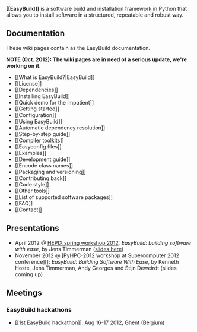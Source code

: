 **[[EasyBuild]]** is a software build and installation framework in Python that allows you to install software in a structured, repeatable and robust way.

## Documentation

These wiki pages contain as the EasyBuild documentation.

**NOTE (Oct. 2012): The wiki pages are in need of a serious update, we're working on it.**

* [[What is EasyBuild?|EasyBuild]]
* [[License]]
* [[Dependencies]]
* [[Installing EasyBuild]]
* [[Quick demo for the impatient]]
* [[Getting started]]
 * [[Configuration]]
* [[Using EasyBuild]]
 * [[Automatic dependency resolution]]
* [[Step-by-step guide]]
* [[Compiler toolkits]]
* [[Easyconfig files]]
 * [[Examples]]
* [[Development guide]]
 * [[Encode class names]]
 * [[Packaging and versioning]]
* [[Contributing back]]
 * [[Code style]]
* [[Other tools]]
* [[List of supported software packages]]
* [[FAQ]]
* [[Contact]]

## Presentations

* April 2012 @ [HEPIX spring workshop 2012](https://indico.cern.ch/contributionDisplay.py?sessionId=3&contribId=39&confId=160737): _EasyBuild: building software with ease_, by Jens Timmerman ([slides here](http://hpc.ugent.be/easybuild/easybuild_hepix_spring_2012.pdf))
* November 2012 @ [PyHPC-2012 workshop at Supercomputer 2012 conference][]: _EasyBuild: Building Software With Ease_, by Kenneth Hoste, Jens Timmerman, Andy Georges and Stijn Deweirdt (slides coming up)

## Meetings

### EasyBuild hackathons

* [[1st EasyBuild hackathon]]: Aug 16-17 2012, Ghent (Belgium)
